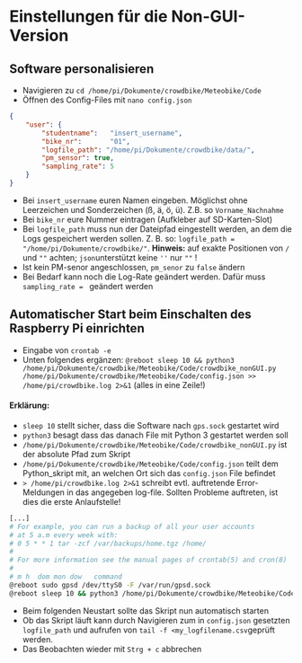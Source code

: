 # Einstellungen für die Non-GUI-Version

## Software personalisieren
- Navigieren zu `cd /home/pi/Dokumente/crowdbike/Meteobike/Code`
- Öffnen des Config-Files mit `nano config.json`
```json
{
    "user": {
        "studentname":   "insert_username",
        "bike_nr":       "01",
        "logfile_path": "/home/pi/Dokumente/crowdbike/data/",
        "pm_sensor": true,
        "sampling_rate": 5
    }
}
```
- Bei `insert_username` euren Namen eingeben. Möglichst ohne Leerzeichen und Sonderzeichen (ß, ä, ö, ü). Z.B. so `Vorname_Nachnahme`
- Bei `bike_nr` eure Nummer eintragen (Aufkleber auf SD-Karten-Slot)
- Bei `logfile_path` muss nun der Dateipfad eingestellt werden, an dem die Logs gespeichert werden sollen. Z. B. so: `logfile_path = "/home/pi/Dokumente/crowdbike/"`. **Hinweis:** auf exakte Positionen von `/` und `""` achten; `json`unterstützt keine `''` nur `""` !
- Ist kein PM-senor angeschlossen, `pm_senor` zu `false` ändern
- Bei Bedarf kann noch die Log-Rate geändert werden.  Dafür muss `sampling_rate = ` geändert werden

## Automatischer Start beim Einschalten des Raspberry Pi einrichten
- Eingabe von `crontab -e`
- Unten folgendes ergänzen: `@reboot sleep 10 && python3 /home/pi/Dokumente/crowdbike/Meteobike/Code/crowdbike_nonGUI.py /home/pi/Dokumente/crowdbike/Meteobike/Code/config.json >> /home/pi/crowdbike.log 2>&1` (alles in eine Zeile!)
#### Erklärung:
- `sleep 10` stellt sicher, dass die Software nach `gps.sock` gestartet wird
- `python3` besagt dass das danach File mit Python 3 gestartet werden soll
- `/home/pi/Dokumente/crowdbike/Meteobike/Code/crowdbike_nonGUI.py` ist der absolute Pfad zum Skript
- `/home/pi/Dokumente/crowdbike/Meteobike/Code/config.json` teilt dem Python_skript mit, an welchen Ort sich das `config.json` File befindet
- `> /home/pi/crowdbike.log 2>&1` schreibt evtl. auftretende Error-Meldungen in das angegeben log-file. Sollten Probleme auftreten, ist dies die erste Anlaufstelle!
```sh
[...]
# For example, you can run a backup of all your user accounts
# at 5 a.m every week with:
# 0 5 * * 1 tar -zcf /var/backups/home.tgz /home/
#
# For more information see the manual pages of crontab(5) and cron(8)
#
# m h  dom mon dow   command
@reboot sudo gpsd /dev/ttyS0 -F /var/run/gpsd.sock
@reboot sleep 10 && python3 /home/pi/Dokumente/crowdbike/Meteobike/Code/crowdbike_nonGUI.py /home/pi/Dokumente/crowdbike/Meteobike/Code/config.json >> /home/pi/crowdbike.log 2>&1
```
- Beim folgenden Neustart sollte das Skript nun automatisch starten
- Ob das Skript läuft kann durch Navigieren zum in `config.json` gesetzten `logfile_path` und aufrufen von `tail -f <my_logfilename.csv`geprüft werden.
- Das Beobachten wieder mit `Strg + c` abbrechen
